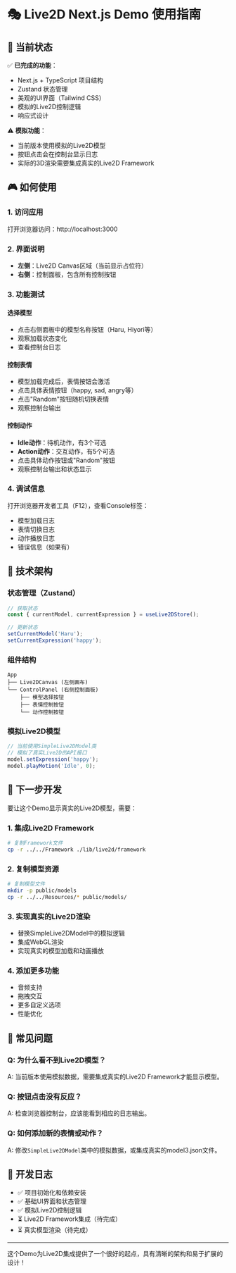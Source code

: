 # 🎭 Live2D Next.js Demo 使用指南

## 🚀 当前状态

✅ **已完成的功能**：
- Next.js + TypeScript 项目结构
- Zustand 状态管理
- 美观的UI界面（Tailwind CSS）
- 模拟的Live2D控制逻辑
- 响应式设计

⚠️ **模拟功能**：
- 当前版本使用模拟的Live2D模型
- 按钮点击会在控制台显示日志
- 实际的3D渲染需要集成真实的Live2D Framework

## 🎮 如何使用

### 1. 访问应用
打开浏览器访问：http://localhost:3000

### 2. 界面说明
- **左侧**：Live2D Canvas区域（当前显示占位符）
- **右侧**：控制面板，包含所有控制按钮

### 3. 功能测试

#### 选择模型
- 点击右侧面板中的模型名称按钮（Haru, Hiyori等）
- 观察加载状态变化
- 查看控制台日志

#### 控制表情
- 模型加载完成后，表情按钮会激活
- 点击具体表情按钮（happy, sad, angry等）
- 点击"Random"按钮随机切换表情
- 观察控制台输出

#### 控制动作
- **Idle动作**：待机动作，有3个可选
- **Action动作**：交互动作，有5个可选
- 点击具体动作按钮或"Random"按钮
- 观察控制台输出和状态显示

### 4. 调试信息
打开浏览器开发者工具（F12），查看Console标签：
- 模型加载日志
- 表情切换日志
- 动作播放日志
- 错误信息（如果有）

## 🔧 技术架构

### 状态管理（Zustand）
```typescript
// 获取状态
const { currentModel, currentExpression } = useLive2DStore();

// 更新状态
setCurrentModel('Haru');
setCurrentExpression('happy');
```

### 组件结构
```
App
├── Live2DCanvas (左侧画布)
└── ControlPanel (右侧控制面板)
    ├── 模型选择按钮
    ├── 表情控制按钮
    └── 动作控制按钮
```

### 模拟Live2D模型
```typescript
// 当前使用SimpleLive2DModel类
// 模拟了真实Live2D的API接口
model.setExpression('happy');
model.playMotion('Idle', 0);
```

## 🎯 下一步开发

要让这个Demo显示真实的Live2D模型，需要：

### 1. 集成Live2D Framework
```bash
# 复制Framework文件
cp -r ../../Framework ./lib/live2d/framework
```

### 2. 复制模型资源
```bash
# 复制模型文件
mkdir -p public/models
cp -r ../../Resources/* public/models/
```

### 3. 实现真实的Live2D渲染
- 替换SimpleLive2DModel中的模拟逻辑
- 集成WebGL渲染
- 实现真实的模型加载和动画播放

### 4. 添加更多功能
- 音频支持
- 拖拽交互
- 更多自定义选项
- 性能优化

## 🐛 常见问题

### Q: 为什么看不到Live2D模型？
A: 当前版本使用模拟数据，需要集成真实的Live2D Framework才能显示模型。

### Q: 按钮点击没有反应？
A: 检查浏览器控制台，应该能看到相应的日志输出。

### Q: 如何添加新的表情或动作？
A: 修改`SimpleLive2DModel`类中的模拟数据，或集成真实的model3.json文件。

## 📝 开发日志

- ✅ 项目初始化和依赖安装
- ✅ 基础UI界面和状态管理
- ✅ 模拟Live2D控制逻辑
- ⏳ Live2D Framework集成（待完成）
- ⏳ 真实模型渲染（待完成）

---

这个Demo为Live2D集成提供了一个很好的起点，具有清晰的架构和易于扩展的设计！